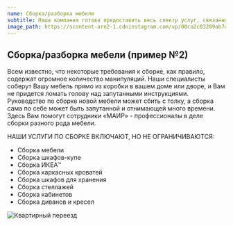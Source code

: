 ```yaml
---
name: Сборка/разборка мебели
subtitle: Наша компания готова предоставить весь спектр услуг, связанных с грузоперевозками! 
image_path: https://scontent-arn2-1.cdninstagram.com/vp/00ca2c03289ab7d7efb1c4108bad9a7f/5AED7ECF/t51.2885-15/sh0.08/e35/p640x640/26279331_163318900970071_3184260067167830016_n.jpg
---
```


## Сборка/разборка мебели  (пример №2)



Всем известно, что некоторые требования к сборке, как правило, содержат огромное количество манипуляций. Наши специалисты соберут Вашу мебель прямо из коробки в вашем доме или дворе, и Вам не придется ломать голову над запутанными инструкциями. Руководство по сборке новой мебели может сбить с толку, а сборка сама по себе может быть запутанной и отнимающей много времени. Здесь Вам помогут сотрудники «МАИР» - профессионалы в деле сборки разного рода мебели.

 

НАШИ УСЛУГИ ПО СБОРКЕ ВКЛЮЧАЮТ, НО НЕ ОГРАНИЧИВАЮТСЯ:

 - Сборка мебели
 - Сборка шкафов-купе
 - Сборка ИКЕА™
 - Сборка каркасных кроватей
 - Сборка шкафов для хранения
 - Сборка стеллажей
 - Сборка кабинетов
 - Сборка диванов и кресел

 ![Квартирный переезд](http://stl.moscow/thumb/yQo6D1EvogOXJhk86FpAcw/940c300/1513316/2eba7586-f00d-437c-8cd8-59bd45729156.png)